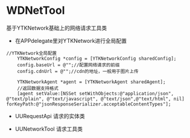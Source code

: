 # WDNetTool
基于YTKNetwork基础上的网络请求工具类

- 在APPdelegate里对YTKNetwork进行全局配置

``` objc
//YTKNetwork全局配置
    YTKNetworkConfig *config = [YTKNetworkConfig sharedConfig];
    config.baseUrl = @"";//配置网络请求的前缀
    config.cdnUrl = @"";//cdn的地址，一般用于图片上传
    
    YTKNetworkAgent *agent = [YTKNetworkAgent sharedAgent];
    //返回数据支持格式
    [agent setValue:[NSSet setWithObjects:@"application/json", @"text/plain", @"text/javascript", @"text/json",@"text/html", nil] forKeyPath:@"jsonResponseSerializer.acceptableContentTypes"];
```

- UURequestApi 请求的实体类

- UUNetworkTool 请求工具类